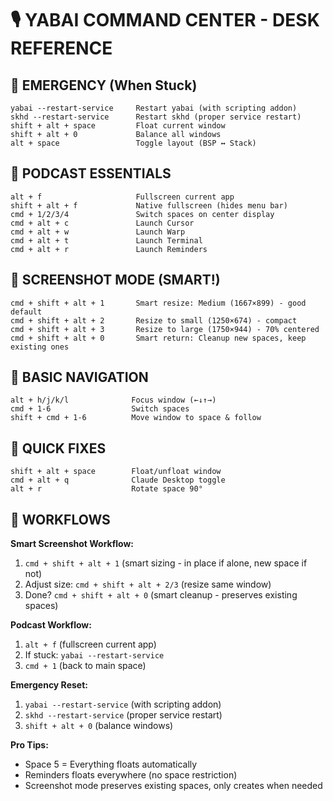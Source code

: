 # 🎙️ YABAI COMMAND CENTER - DESK REFERENCE

## 🚨 EMERGENCY (When Stuck)
```
yabai --restart-service     Restart yabai (with scripting addon)
skhd --restart-service      Restart skhd (proper service restart)
shift + alt + space         Float current window
shift + alt + 0             Balance all windows
alt + space                 Toggle layout (BSP ↔ Stack)
```

## 🎥 PODCAST ESSENTIALS
```
alt + f                     Fullscreen current app
shift + alt + f             Native fullscreen (hides menu bar)
cmd + 1/2/3/4               Switch spaces on center display
cmd + alt + c               Launch Cursor
cmd + alt + w               Launch Warp
cmd + alt + t               Launch Terminal
cmd + alt + r               Launch Reminders
```

## 📸 SCREENSHOT MODE (SMART!)
```
cmd + shift + alt + 1       Smart resize: Medium (1667×899) - good default
cmd + shift + alt + 2       Resize to small (1250×674) - compact
cmd + shift + alt + 3       Resize to large (1750×944) - 70% centered
cmd + shift + alt + 0       Smart return: Cleanup new spaces, keep existing ones
```

## 🧭 BASIC NAVIGATION
```
alt + h/j/k/l              Focus window (←↓↑→)
cmd + 1-6                  Switch spaces
shift + cmd + 1-6          Move window to space & follow
```

## 🔧 QUICK FIXES
```
shift + alt + space        Float/unfloat window
cmd + alt + q              Claude Desktop toggle
alt + r                    Rotate space 90°
```

## 🎯 WORKFLOWS

**Smart Screenshot Workflow:**
1. `cmd + shift + alt + 1` (smart sizing - in place if alone, new space if not)
2. Adjust size: `cmd + shift + alt + 2/3` (resize same window)
3. Done? `cmd + shift + alt + 0` (smart cleanup - preserves existing spaces)

**Podcast Workflow:**
1. `alt + f` (fullscreen current app)
2. If stuck: `yabai --restart-service`
3. `cmd + 1` (back to main space)

**Emergency Reset:**
1. `yabai --restart-service` (with scripting addon)
2. `skhd --restart-service` (proper service restart)  
3. `shift + alt + 0` (balance windows)

**Pro Tips:**
- Space 5 = Everything floats automatically
- Reminders floats everywhere (no space restriction)
- Screenshot mode preserves existing spaces, only creates when needed

